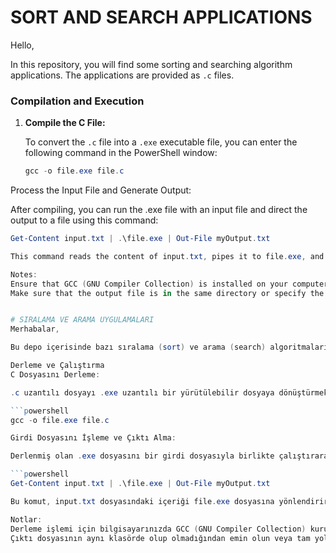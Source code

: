 # SORT AND SEARCH APPLICATIONS

Hello,

In this repository, you will find some sorting and searching algorithm applications. The applications are provided as `.c` files.

### Compilation and Execution

1. **Compile the C File:**

   To convert the `.c` file into a `.exe` executable file, you can enter the following command in the PowerShell window:

   ```powershell
   gcc -o file.exe file.c
Process the Input File and Generate Output:

After compiling, you can run the .exe file with an input file and direct the output to a file using this command:

   ```powershell
   Get-Content input.txt | .\file.exe | Out-File myOutput.txt

This command reads the content of input.txt, pipes it to file.exe, and writes the results to myOutput.txt.

Notes:
Ensure that GCC (GNU Compiler Collection) is installed on your computer for the compilation process.
Make sure that the output file is in the same directory or specify the full path.


# SIRALAMA VE ARAMA UYGULAMALARI
Merhabalar,

Bu depo içerisinde bazı sıralama (sort) ve arama (search) algoritmalarına ait uygulamalar bulacaksınız. Uygulamalar .c uzantılı dosyalar olarak sunulmuştur.

Derleme ve Çalıştırma
C Dosyasını Derleme:

.c uzantılı dosyayı .exe uzantılı bir yürütülebilir dosyaya dönüştürmek için aşağıdaki komutu PowerShell ekranına yazabilirsiniz:

```powershell
gcc -o file.exe file.c

Girdi Dosyasını İşleme ve Çıktı Alma:

Derlenmiş olan .exe dosyasını bir girdi dosyasıyla birlikte çalıştırarak çıktı almak için şu komutu kullanabilirsiniz:

```powershell
Get-Content input.txt | .\file.exe | Out-File myOutput.txt

Bu komut, input.txt dosyasındaki içeriği file.exe dosyasına yönlendirir ve sonuçları myOutput.txt dosyasına yazar.

Notlar:
Derleme işlemi için bilgisayarınızda GCC (GNU Compiler Collection) kurulu olmalıdır.
Çıktı dosyasının aynı klasörde olup olmadığından emin olun veya tam yol belirleyin.
